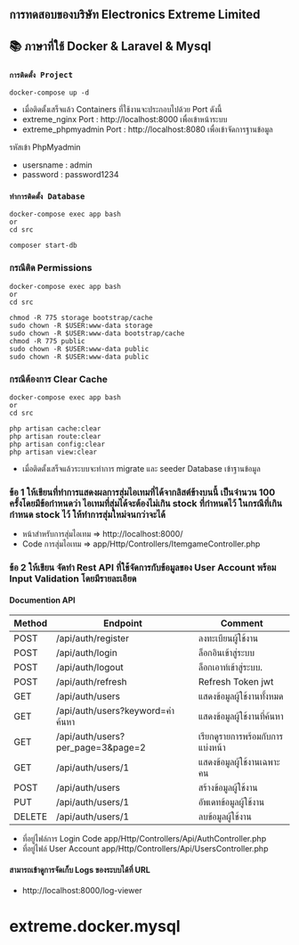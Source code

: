 ## การทดสอบของบริษัท Electronics Extreme  Limited 

## 📚 ภาษาที่ใช้ Docker & Laravel & Mysql

### `การติดตั้ง Project `

```
docker-compose up -d
```

- เมื่อติดตั้งเสร็จแล้ว Containers ที่ใช้งานจะประกอบไปด้วย Port ดังนี้
- extreme_nginx Port : http://localhost:8000 เพื่อเข้าหน้าระบบ
- extreme_phpmyadmin Port : http://localhost:8080 เพื่อเข้าจัดการฐานข้อมูล

รหัสเข้า PhpMyadmin 
- usersname : admin
- password : password1234

### `ทำการติดตั้ง Database`

```
docker-compose exec app bash
or
cd src 

composer start-db
```

### กรณีติด Permissions

```
docker-compose exec app bash
or
cd src 

chmod -R 775 storage bootstrap/cache
sudo chown -R $USER:www-data storage
sudo chown -R $USER:www-data bootstrap/cache
chmod -R 775 public
sudo chown -R $USER:www-data public
sudo chown -R $USER:www-data public
```

### กรณีต้องการ Clear Cache

```
docker-compose exec app bash
or
cd src 

php artisan cache:clear
php artisan route:clear
php artisan config:clear
php artisan view:clear
```

- เมื่อติดตั้งเสร็จแล้วระบบจะทำการ migrate และ seeder Database เข้าฐานข้อมูล


### ข้อ 1 ให้เขียนที่ทำการแสดงผลการสุ่มไอเทมที่ได้จากลิสต์ข้างบนนี้ เป็นจำนวน 100 ครั้งโดยมีข้อกำหนดว่า ไอเทมที่สุ่มได้จะต้องไม่เกิน stock ที่กำหนดไว้ ในกรณีที่เกินกำหนด stock ไว้ ให้ทำการสุ่มใหม่จนกว่าจะได้

- หน้าสำหรับการสุ่มไอเทม => http://localhost:8000/
- Code การสุ่มไอเทม => app/Http/Controllers/ItemgameController.php

### ข้อ 2 ให้เขียน จัดทำ Rest API ที่ใช้จัดการกับข้อมูลของ User Account พร้อม Input Validation โดยมีรายละเอียด
 
#### Documention API
Method  | Endpoint | Comment
----- | ----- | ----- |
POST   | /api/auth/register| ลงทะเบียนผู้ใช้งาน        |
POST   | /api/auth/login   | ล็อกอินเข้าสู่ระบบ         |
POST   | /api/auth/logout  | ล็อกเอาท์เข้าสู่ระบบ.      |
POST   | /api/auth/refresh | Refresh Token jwt     |
GET    | /api/auth/users   | แสดงข้อมูลผู้ใช้งานทั้งหมด   |
GET    | /api/auth/users?keyword=คำค้นหา     | แสดงข้อมูลผู้ใช้งานที่ค้นหา   |
GET    | /api/auth/users?per_page=3&page=2  | เรียกดูรายการพร้อมกับการแบ่งหน้า  |
GET    | /api/auth/users/1 | แสดงข้อมูลผู้ใช้งานเฉพาะคน |
POST   | /api/auth/users   | สร้างข้อมูลผู้ใช้งาน        | 
PUT    | /api/auth/users/1 | อัพเดทข้อมูลผู้ใช้งาน       |
DELETE | /api/auth/users/1 | ลบข้อมูลผู้ใช้งาน          |
 
- ที่อยู่ไฟล์การ Login Code app/Http/Controllers/Api/AuthController.php
- ที่อยู่ไฟล์ User Account app/Http/Controllers/Api/UsersController.php


#### สามารถเข้าดูการจัดเก็บ Logs ของระบบได้ที่ URL 
- http://localhost:8000/log-viewer

# extreme.docker.mysql
